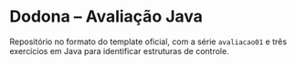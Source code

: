 # Dodona – Avaliação Java

Repositório no formato do template oficial, com a série `avaliacao01` e três exercícios em Java para identificar estruturas de controle.